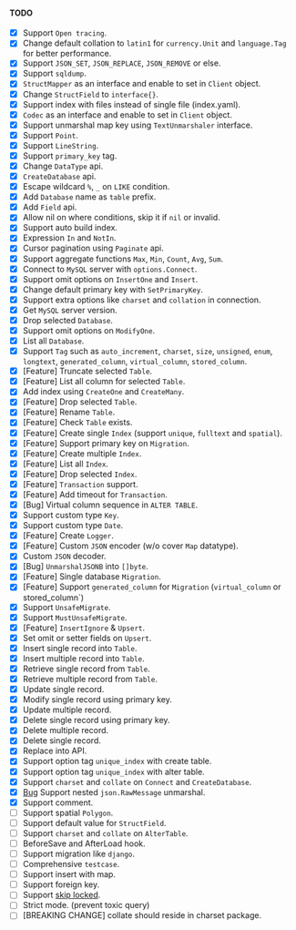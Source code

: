 #### TODO

- [x] Support `Open tracing`.
- [x] Change default collation to `latin1` for `currency.Unit` and `language.Tag` for better performance.
- [x] Support `JSON_SET`, `JSON_REPLACE`, `JSON_REMOVE` or else.
- [x] Support `sqldump`.
- [x] `StructMapper` as an interface and enable to set in `Client` object.
- [x] Change `StructField` to `interface{}`.
- [x] Support index with files instead of single file (index.yaml).
- [x] `Codec` as an interface and enable to set in `Client` object.
- [x] Support unmarshal map key using `TextUnmarshaler` interface.
- [x] Support `Point`.
- [x] Support `LineString`.
- [x] Support `primary_key` tag.
- [x] Change `DataType` api.
- [x] `CreateDatabase` api.
- [x] Escape wildcard `%`, `_` on `LIKE` condition.
- [x] Add `Database` name as `table` prefix.
- [x] Add `Field` api.
- [x] Allow nil on where conditions, skip it if `nil` or invalid.
- [x] Support auto build index.
- [x] Expression `In` and `NotIn`.
- [x] Cursor pagination using `Paginate` api.
- [x] Support aggregate functions `Max`, `Min`, `Count`, `Avg`, `Sum`.
- [x] Connect to `MySQL` server with `options.Connect`.
- [x] Support omit options on `InsertOne` and `Insert`.
- [x] Change default primary key with `SetPrimaryKey`.
- [x] Support extra options like `charset` and `collation` in connection.
- [x] Get `MySQL` server version.
- [x] Drop selected `Database`.
- [x] Support omit options on `ModifyOne`.
- [x] List all `Database`.
- [x] Support `Tag` such as `auto_increment`, `charset`, `size`, `unsigned`, `enum`, `longtext`, `generated_column`, `virtual_column`, `stored_column`.
- [x] [Feature] Truncate selected `Table`.
- [x] [Feature] List all column for selected `Table`.
- [x] Add index using `CreateOne` and `CreateMany`.
- [x] [Feature] Drop selected `Table`.
- [x] [Feature] Rename `Table`.
- [x] [Feature] Check `Table` exists.
- [x] [Feature] Create single `Index` (support `unique`, `fulltext` and `spatial`).
- [x] [Feature] Support primary key on `Migration`.
- [x] [Feature] Create multiple `Index`.
- [x] [Feature] List all `Index`.
- [x] [Feature] Drop selected `Index`.
- [x] [Feature] `Transaction` support.
- [x] [Feature] Add timeout for `Transaction`.
- [x] [Bug] Virtual column sequence in `ALTER TABLE`.
- [x] Support custom type `Key`.
- [x] Support custom type `Date`.
- [x] [Feature] Create `Logger`.
- [x] [Feature] Custom `JSON` encoder (w/o cover `Map` datatype).
- [x] Custom `JSON` decoder.
- [x] [Bug] `UnmarshalJSONB` into `[]byte`.
- [x] [Feature] Single database `Migration`.
- [x] [Feature] Support `generated_column` for `Migration` (`virtual_column` or stored_column`)
- [x] Support `UnsafeMigrate`.
- [x] Support `MustUnsafeMigrate`.
- [x] [Feature] `InsertIgnore` & `Upsert`.
- [x] Set omit or setter fields on `Upsert`.
- [x] Insert single record into `Table`.
- [x] Insert multiple record into `Table`.
- [x] Retrieve single record from `Table`.
- [x] Retrieve multiple record from `Table`.
- [x] Update single record.
- [x] Modify single record using primary key.
- [x] Update multiple record.
- [x] Delete single record using primary key.
- [x] Delete multiple record.
- [x] Delete single record.
- [x] Replace into API.
- [x] Support option tag `unique_index` with create table.
- [x] Support option tag `unique_index` with alter table.
- [x] Support `charset` and `collate` on `Connect` and `CreateDatabase`.
- [x] [Bug](jsonb) Support nested `json.RawMessage` unmarshal.
- [x] Support comment.
- [ ] Support spatial `Polygon`.
- [ ] Support default value for `StructField`.
- [ ] Support `charset` and `collate` on `AlterTable`.
- [ ] BeforeSave and AfterLoad hook.
- [ ] Support migration like `django`.
- [ ] Comprehensive `testcase`.
- [ ] Support insert with map.
- [ ] Support foreign key.
- [ ] Support [skip locked](https://mysqlserverteam.com/mysql-8-0-1-using-skip-locked-and-nowait-to-handle-hot-rows/).
- [ ] Strict mode. (prevent toxic query)
- [ ] [BREAKING CHANGE] collate should reside in charset package.
